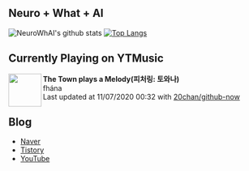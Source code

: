 ## Neuro + What + AI

![NeuroWhAI's github stats](https://github-readme-stats.vercel.app/api?username=neurowhai&count_private=true&show_icons=true)
[![Top Langs](https://github-readme-stats.vercel.app/api/top-langs/?username=neurowhai&layout=compact)](https://github.com/anuraghazra/github-readme-stats)

## Currently Playing on YTMusic

[<img align="left" height="65" src="https://lh3.googleusercontent.com/yzYSo1Zw58B9EjmpqP-nZRxmc8lb9F44gs8dqcF4MbsUJOqJAKRl7snxR4rhJ5BaeZAhHoZvsIPvcxbKhA">](https://music.youtube.com/channel/UC3eB6Tr5w4FdZ0RxBwebNTA)

**The Town plays a Melody(피처링: 토와나)**  
fhána  
Last updated at 11/07/2020 00:32 with [20chan/github-now](https://github.com/20chan/github-now)

## Blog

- [Naver](http://blog.naver.com/neurowhai)
- [Tistory](http://neurowhai.tistory.com/)
- [YouTube](https://www.youtube.com/channel/UCB_v1xU6laBHOeH6z4L-Mtw)
